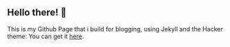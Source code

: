 ## Hello there! 👋

This is my Github Page that i build for blogging, using Jekyll and the Hacker theme: You can get it <a href="https://github.com/pages-themes/hacker">here</a>.
